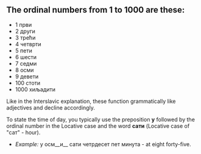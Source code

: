 ## The ordinal numbers from 1 to 1000 are these:

*   1 први
*   2 други
*   3 трећи
*   4 четврти
*   5 пети
*   6 шести
*   7 седми
*   8 осми
*   9 девети
*   100 стоти
*   1000 хиљадити

Like in the Interslavic explanation, these function grammatically like adjectives and decline accordingly.

To state the time of day, you typically use the preposition __у__ followed by the ordinal number in the Locative case and the word __сати__ (Locative case of "сат" - hour).

*   _Example:_ у осм__и__ сати четрдесет пет минута - at eight forty-five.